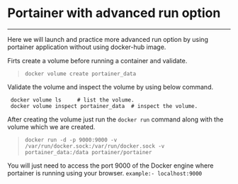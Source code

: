 # Portainer with advanced run option
---
Here we will launch and practice more advanced run option by using portainer application without using docker-hub image.

Firts create a volume before running a container and validate.
> `docker volume create portainer_data`

Validate the volume and inspect the volume by using below command.
```
 docker volume ls     # list the volume.
 docker volume inspect portainer_data  # inspect the volume.
 ```
After creating the volume just run the `docker run` command along with the volume which we are created.
>`docker run -d -p 9000:9000 -v /var/run/docker.sock:/var/run/docker.sock -v portainer_data:/data portainer/portainer`

You will just need to access the port 9000 of the Docker engine where portainer is running using your browser.
`example:- localhost:9000`
